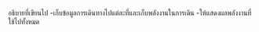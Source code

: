 อธิบายที่เขียนไป
-เก็บข้อมูลการเดินทางไปแต่ละที่และเก็บพลังงานในการเดิน
-ให้แสดงผลพลังงานที่ใช้ไปทั้งหมด